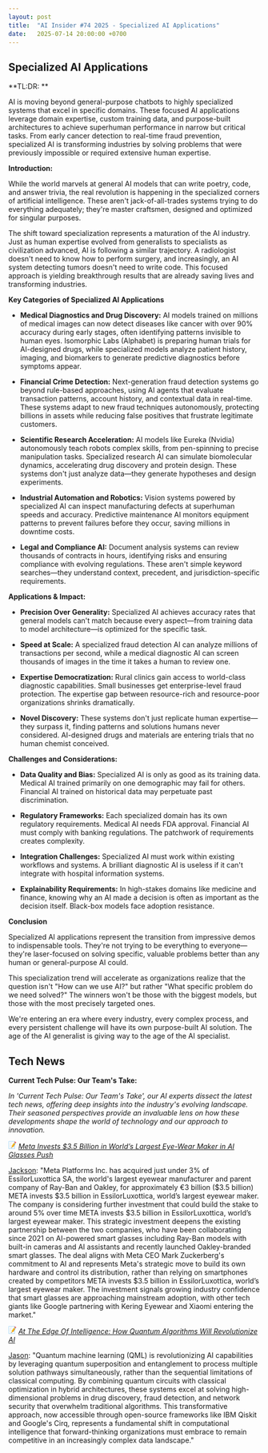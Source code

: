 ```yaml
---
layout: post
title:  "AI Insider #74 2025 - Specialized AI Applications"
date:   2025-07-14 20:00:00 +0700
---
```


## Specialized AI Applications

**TL:DR: **

AI is moving beyond general-purpose chatbots to highly specialized systems that excel in specific domains. These focused AI applications leverage domain expertise, custom training data, and purpose-built architectures to achieve superhuman performance in narrow but critical tasks. From early cancer detection to real-time fraud prevention, specialized AI is transforming industries by solving problems that were previously impossible or required extensive human expertise.

__Introduction:__

While the world marvels at general AI models that can write poetry, code, and answer trivia, the real revolution is happening in the specialized corners of artificial intelligence. These aren't jack-of-all-trades systems trying to do everything adequately; they're master craftsmen, designed and optimized for singular purposes.

The shift toward specialization represents a maturation of the AI industry. Just as human expertise evolved from generalists to specialists as civilization advanced, AI is following a similar trajectory. A radiologist doesn't need to know how to perform surgery, and increasingly, an AI system detecting tumors doesn't need to write code. This focused approach is yielding breakthrough results that are already saving lives and transforming industries.

__Key Categories of Specialized AI Applications__

* **Medical Diagnostics and Drug Discovery:** AI models trained on millions of medical images can now detect diseases like cancer with over 90% accuracy during early stages, often identifying patterns invisible to human eyes. Isomorphic Labs (Alphabet) is preparing human trials for AI-designed drugs, while specialized models analyze patient history, imaging, and biomarkers to generate predictive diagnostics before symptoms appear.

* **Financial Crime Detection:** Next-generation fraud detection systems go beyond rule-based approaches, using AI agents that evaluate transaction patterns, account history, and contextual data in real-time. These systems adapt to new fraud techniques autonomously, protecting billions in assets while reducing false positives that frustrate legitimate customers.

* **Scientific Research Acceleration:** AI models like Eureka (Nvidia) autonomously teach robots complex skills, from pen-spinning to precise manipulation tasks. Specialized research AI can simulate biomolecular dynamics, accelerating drug discovery and protein design. These systems don't just analyze data—they generate hypotheses and design experiments.

* **Industrial Automation and Robotics:** Vision systems powered by specialized AI can inspect manufacturing defects at superhuman speeds and accuracy. Predictive maintenance AI monitors equipment patterns to prevent failures before they occur, saving millions in downtime costs.

* **Legal and Compliance AI:** Document analysis systems can review thousands of contracts in hours, identifying risks and ensuring compliance with evolving regulations. These aren't simple keyword searches—they understand context, precedent, and jurisdiction-specific requirements.

__Applications & Impact:__

* **Precision Over Generality:** Specialized AI achieves accuracy rates that general models can't match because every aspect—from training data to model architecture—is optimized for the specific task.

* **Speed at Scale:** A specialized fraud detection AI can analyze millions of transactions per second, while a medical diagnostic AI can screen thousands of images in the time it takes a human to review one.

* **Expertise Democratization:** Rural clinics gain access to world-class diagnostic capabilities. Small businesses get enterprise-level fraud protection. The expertise gap between resource-rich and resource-poor organizations shrinks dramatically.

* **Novel Discovery:** These systems don't just replicate human expertise—they surpass it, finding patterns and solutions humans never considered. AI-designed drugs and materials are entering trials that no human chemist conceived.

__Challenges and Considerations:__

* **Data Quality and Bias:** Specialized AI is only as good as its training data. Medical AI trained primarily on one demographic may fail for others. Financial AI trained on historical data may perpetuate past discrimination.

* **Regulatory Frameworks:** Each specialized domain has its own regulatory requirements. Medical AI needs FDA approval. Financial AI must comply with banking regulations. The patchwork of requirements creates complexity.

* **Integration Challenges:** Specialized AI must work within existing workflows and systems. A brilliant diagnostic AI is useless if it can't integrate with hospital information systems.

* **Explainability Requirements:** In high-stakes domains like medicine and finance, knowing why an AI made a decision is often as important as the decision itself. Black-box models face adoption resistance.

__Conclusion__

Specialized AI applications represent the transition from impressive demos to indispensable tools. They're not trying to be everything to everyone—they're laser-focused on solving specific, valuable problems better than any human or general-purpose AI could.

This specialization trend will accelerate as organizations realize that the question isn't "How can we use AI?" but rather "What specific problem do we need solved?" The winners won't be those with the biggest models, but those with the most precisely targeted ones.

We're entering an era where every industry, every complex process, and every persistent challenge will have its own purpose-built AI solution. The age of the AI generalist is giving way to the age of the AI specialist.

## Tech News

__Current Tech Pulse: Our Team's Take:__

*In 'Current Tech Pulse: Our Team's Take', our AI experts dissect the latest tech news, offering deep insights into the industry's evolving landscape. Their seasoned perspectives provide an invaluable lens on how these developments shape the world of technology and our approach to innovation.*


![memo](/assets/images/memo16.png) *[Meta Invests $3.5 Billion in World’s Largest Eye-Wear Maker in AI Glasses Push](https://www.msn.com/en-us/money/other/meta-invests-3-5-billion-in-world-s-largest-eye-wear-maker-in-ai-glasses-push/ar-AA1IdgIc)*

[Jackson](https://www.linkedin.com/in/jackson-cates-315a0b1ab/): "Meta Platforms Inc. has acquired just under 3% of EssilorLuxottica SA, the world's largest eyewear manufacturer and parent company of Ray-Ban and Oakley, for approximately &euro;3 billion ($3.5 billion) META invests $3.5 billion in EssilorLuxottica, world’s largest eyewear maker. The company is considering further investment that could build the stake to around 5% over time META invests $3.5 billion in EssilorLuxottica, world’s largest eyewear maker. This strategic investment deepens the existing partnership between the two companies, who have been collaborating since 2021 on AI-powered smart glasses including Ray-Ban models with built-in cameras and AI assistants and recently launched Oakley-branded smart glasses. The deal aligns with Meta CEO Mark Zuckerberg's commitment to AI and represents Meta's strategic move to build its own hardware and control its distribution, rather than relying on smartphones created by competitors META invests $3.5 billion in EssilorLuxottica, world’s largest eyewear maker. The investment signals growing industry confidence that smart glasses are approaching mainstream adoption, with other tech giants like Google partnering with Kering Eyewear and Xiaomi entering the market."

![memo](/assets/images/memo16.png) *[At The Edge Of Intelligence: How Quantum Algorithms Will Revolutionize AI](https://www.forbes.com/councils/forbestechcouncil/2025/07/09/at-the-edge-of-intelligence-how-quantum-algorithms-will-revolutionize-ai/)*

[Jason](https://www.linkedin.com/in/jason-bengtson-b8a9a83b): "Quantum machine learning (QML) is revolutionizing AI capabilities by leveraging quantum superposition and entanglement to process multiple solution pathways simultaneously, rather than the sequential limitations of classical computing. By combining quantum circuits with classical optimization in hybrid architectures, these systems excel at solving high-dimensional problems in drug discovery, fraud detection, and network security that overwhelm traditional algorithms. This transformative approach, now accessible through open-source frameworks like IBM Qiskit and Google's Cirq, represents a fundamental shift in computational intelligence that forward-thinking organizations must embrace to remain competitive in an increasingly complex data landscape."
